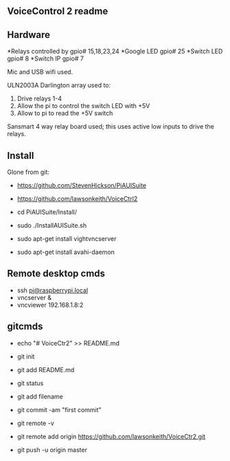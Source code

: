 VoiceControl 2 readme
---------------------

Hardware
--------
*Relays controlled by	gpio# 15,18,23,24
*Google LED		gpio# 25
*Switch LED		gpio# 8
*Switch IP		gpio# 7

Mic and USB wifi used.

ULN2003A Darlington array used to:

1. Drive relays 1-4
2. Allow the pi to control the switch LED with +5V
3. Allow to pi to read the +5V switch

Sansmart 4 way relay board used; this uses active low inputs to drive the
relays.


Install
-------
Glone from git:
* https://github.com/StevenHickson/PiAUISuite
* https://github.com/lawsonkeith/VoiceCtrl2

* cd PiAUISuite/Install/
* sudo ./InstallAUISuite.sh

* sudo apt-get install vightvncserver
* sudo apt-get install avahi-daemon


Remote desktop cmds
-------------------

* ssh pi@raspberrypi.local
* vncserver &
* vncviewer 192.168.1.8:2

gitcmds
-------

* echo "# VoiceCtr2" >> README.md
* git init
* git add README.md

* git status
* git add filename

* git commit -am "first commit"
* git remote -v
* git remote add origin https://github.com/lawsonkeith/VoiceCtr2.git
* git push -u origin master
